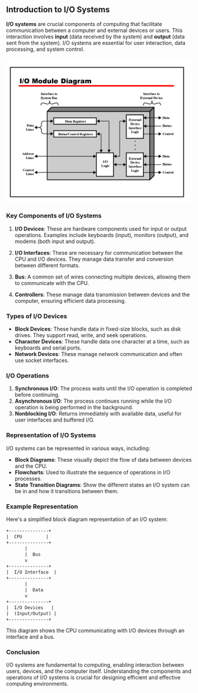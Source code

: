 ## Introduction to I/O Systems

**I/O systems** are crucial components of computing that facilitate communication between a computer and external devices or users. This interaction involves **input** (data received by the system) and **output** (data sent from the system). I/O systems are essential for user interaction, data processing, and system control.

![I/O systems](image.png)

### Key Components of I/O Systems

1. **I/O Devices**: These are hardware components used for input or output operations. Examples include keyboards (input), monitors (output), and modems (both input and output).

2. **I/O Interfaces**: These are necessary for communication between the CPU and I/O devices. They manage data transfer and conversion between different formats.

3. **Bus**: A common set of wires connecting multiple devices, allowing them to communicate with the CPU.

4. **Controllers**: These manage data transmission between devices and the computer, ensuring efficient data processing.

### Types of I/O Devices

- **Block Devices**: These handle data in fixed-size blocks, such as disk drives. They support read, write, and seek operations.
- **Character Devices**: These handle data one character at a time, such as keyboards and serial ports.
- **Network Devices**: These manage network communication and often use socket interfaces.

### I/O Operations

1. **Synchronous I/O**: The process waits until the I/O operation is completed before continuing.
2. **Asynchronous I/O**: The process continues running while the I/O operation is being performed in the background.
3. **Nonblocking I/O**: Returns immediately with available data, useful for user interfaces and buffered I/O.

### Representation of I/O Systems

I/O systems can be represented in various ways, including:

- **Block Diagrams**: These visually depict the flow of data between devices and the CPU.
- **Flowcharts**: Used to illustrate the sequence of operations in I/O processes.
- **State Transition Diagrams**: Show the different states an I/O system can be in and how it transitions between them.

### Example Representation

Here's a simplified block diagram representation of an I/O system:

```
+---------------+
|  CPU         |
+---------------+
       |
       |  Bus
       v
+---------------+
|  I/O Interface  |
+---------------+
       |
       |  Data
       v
+---------------+
|  I/O Devices   |
|  (Input/Output) |
+---------------+
```

This diagram shows the CPU communicating with I/O devices through an interface and a bus.

### Conclusion

I/O systems are fundamental to computing, enabling interaction between users, devices, and the computer itself. Understanding the components and operations of I/O systems is crucial for designing efficient and effective computing environments.
